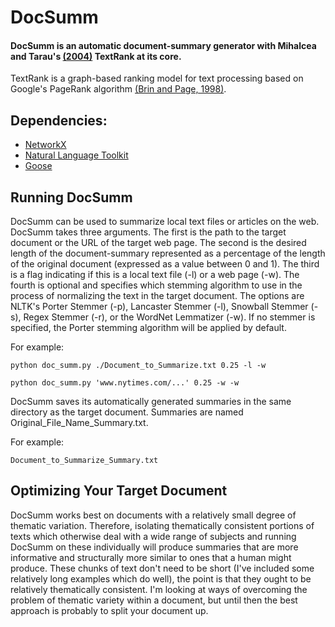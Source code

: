 # DocSumm

#### DocSumm is an automatic document-summary generator with Mihalcea and Tarau's [(2004)](https://web.eecs.umich.edu/~mihalcea/papers/mihalcea.emnlp04.pdf) TextRank at its core.
TextRank is a graph-based ranking model for text processing based on Google's PageRank algorithm [(Brin and Page, 1998)](http://infolab.stanford.edu/~backrub/google.html).

## Dependencies:
* [NetworkX](https://networkx.github.io/)
* [Natural Language Toolkit](http://www.nltk.org/)
* [Goose](https://github.com/GravityLabs/goose)

## Running DocSumm
DocSumm can be used to summarize local text files or articles on the web. DocSumm takes three arguments. The first is the path to the target document or the URL of the target web page. The second is the desired length of the document-summary represented as a percentage of the length of the original document (expressed as a value between 0 and 1). The third is a flag indicating if this is a local text file (-l) or a web page (-w). The fourth is optional and specifies which stemming algorithm to use in the process of normalizing the text in the target document. The options are NLTK's Porter Stemmer (-p), Lancaster Stemmer (-l), Snowball Stemmer (-s), Regex Stemmer (-r), or the WordNet Lemmatizer (-w). If no stemmer is specified, the Porter stemming algorithm will be applied by default.


For example:
```
python doc_summ.py ./Document_to_Summarize.txt 0.25 -l -w
```
```
python doc_summ.py 'www.nytimes.com/...' 0.25 -w -w
```


DocSumm saves its automatically generated summaries in the same directory as the target document. Summaries are named Original_File_Name_Summary.txt.

For example:

```
Document_to_Summarize_Summary.txt
```

## Optimizing Your Target Document 
DocSumm works best on documents with a relatively small degree of thematic variation. Therefore, isolating thematically consistent portions of texts which otherwise deal with a wide range of subjects and running DocSumm on these individually will produce summaries that are more informative and structurally more similar to ones that a human might produce. These chunks of text don't need to be short (I've included some relatively long examples which do well), the point is that they ought to be relatively thematically consistent. I'm looking at ways of overcoming the problem of thematic variety within a document, but until then the best approach is probably to split your document up. 


